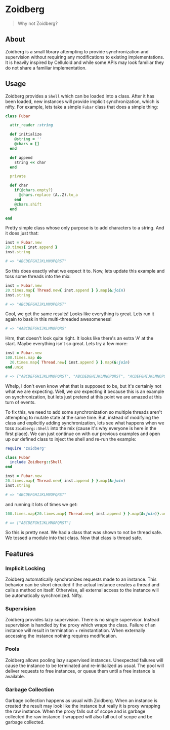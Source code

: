 # Zoidberg

> Why not Zoidberg?

## About

Zoidberg is a small library attempting to provide synchronization
and supervision without requiring any modifications to existing
implementations. It is heavily inspired by Celluloid and while some
APIs may look familiar they do not share a familiar implementation.

## Usage

Zoidberg provides a `Shell` which can be loaded into a class. After
it has been loaded, new instances will provide implicit synchronization,
which is nifty. For example, lets take a simple `Fubar` class that does
a simple thing:

```ruby
class Fubar

  attr_reader :string

  def initialize
    @string = ''
    @chars = []
  end

  def append
    string << char
  end

  private

  def char
    if(@chars.empty?)
      @chars.replace (A..Z).to_a
    end
    @chars.shift
  end

end
```

Pretty simple class whose only purpose is to add characters to a string.
And it does just that:

```ruby
inst = Fubar.new
20.times{ inst.append }
inst.string

# => "ABCDEFGHIJKLMNOPQRST"
```

So this does exactly what we expect it to. Now, lets update this example and
toss some threads into the mix:

```ruby
inst = Fubar.new
20.times.map{ Thread.new{ inst.append } }.map(&:join)
inst.string

# => "ABCDEFGHIJKLMNOPQRST"
```

Cool, we get the same results! Looks like everything is great. Lets run it
again to bask in this multi-threaded awesomeness!

```ruby
# => "AABCDEFGHIJKLMNOPQRS"
```

Hrm, that doesn't look quite right. It looks like there's an extra 'A' at the start. Maybe
everything isn't so great. Lets try a few more:

```ruby
inst = Fubar.new
100.times.map do
  20.times.map{ Thread.new{ inst.append } }.map(&:join)
end.uniq

# => ["ABCDEFGHIJKLMNOPQRST", "ABCDEDGHIJKLMNOPQRST", "ACDEFGHIJKLMNOPQRST", "BCDEFGHIJKLMNOPQRST", "AABCDEFGHIJKLMNOPQRS", "ABCDEFHGIJKLMNOPQRST"]
```

Whelp, I don't even know what that is supposed to be, but it's certainly
not what we are expecting. Well, we _are_ expecting it because this is
an example on synchronization, but lets just pretend at this point we are
amazed at this turn of events.

To fix this, we need to add some synchronization so multiple threads aren't
attempting to mutate state at the same time. But, instead of modifying the
class and explicitly adding synchronization, lets see what happens when
we toss `Zoidberg::Shell` into the mix (cause it's why everyone is here
in the first place). We can just continue on with our previous examples
and open up our defined class to inject the shell and re-run the example:

```ruby
require 'zoidberg'

class Fubar
  include Zoidberg::Shell
end

inst = Fubar.new
20.times.map{ Thread.new{ inst.append } }.map(&:join)
inst.string

# => "ABCDEFGHIJKLMNOPQRST"
```

and running it lots of times we get:

```ruby
100.times.map{20.times.map{ Thread.new{ inst.append } }.map(&:join)}.uniq

# => ["ABCDEFGHIJKLMNOPQRST"]
```

So this is pretty neat. We had a class that was shown to not be thread
safe. We tossed a module into that class. Now that class is thread safe.

## Features

### Implicit Locking

Zoidberg automatically synchronizes requests made to an instance. This
behavior can be short circuited if the actual instance creates a thread
and calls a method on itself. Otherwise, all external access to the
instance will be automatically synchronized. Nifty.

### Supervision

Zoidberg provides lazy supervision. There is no single supervisor. Instead
supervision is handled by the proxy which wraps the class. Failure of an
instance will result in termination + reinstantiation. When externally
accessing the instance nothing requires modification.

### Pools

Zoidberg allows pooling lazy supervised instances. Unexpected failures will
cause the instance to be terminated and re-initialized as usual. The pool
will deliver requests to free instances, or queue them until a free instance
is available.

### Garbage Collection

Garbage collection happens as usual with Zoidberg. When an instance is created
the result may look like the instance but really it is proxy wrapping the
raw instance. When the proxy falls out of scope and is garbage collected the
raw instance it wrapped will also fall out of scope and be garbage collected.
